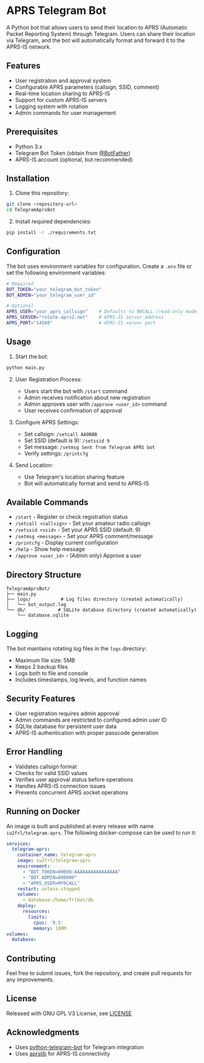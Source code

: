 # APRS Telegram Bot

A Python bot that allows users to send their location to APRS (Automatic Packet Reporting System) through Telegram. Users can share their location via Telegram, and the bot will automatically format and forward it to the APRS-IS network.

## Features

- User registration and approval system
- Configurable APRS parameters (callsign, SSID, comment)
- Real-time location sharing to APRS-IS
- Support for custom APRS-IS servers
- Logging system with rotation
- Admin commands for user management

## Prerequisites

- Python 3.x
- Telegram Bot Token (obtain from [@BotFather](https://t.me/botfather))
- APRS-IS account (optional, but recommended)

## Installation

1. Clone this repository:
```bash
git clone <repository-url>
cd TelegramAprsBot
```

2. Install required dependencies:
```bash
pip install -r ./requirements.txt
```

## Configuration

The bot uses environment variables for configuration. Create a `.env` file or set the following environment variables:

```bash
# Required
BOT_TOKEN="your_telegram_bot_token"
BOT_ADMIN="your_telegram_user_id"

# Optional
APRS_USER="your_aprs_callsign"    # Defaults to N0CALL (read-only mode)
APRS_SERVER="rotate.aprs2.net"    # APRS-IS server address
APRS_PORT="14580"                 # APRS-IS server port
```

## Usage

1. Start the bot:
```bash
python main.py
```

2. User Registration Process:
   - Users start the bot with `/start` command
   - Admin receives notification about new registration
   - Admin approves user with `/approve <user_id>` command
   - User receives confirmation of approval

3. Configure APRS Settings:
   - Set callsign: `/setcall AA0BBB`
   - Set SSID (default is 9): `/setssid 9`
   - Set message: `/setmsg Sent from Telegram APRS bot`
   - Verify settings: `/printcfg`

4. Send Location:
   - Use Telegram's location sharing feature
   - Bot will automatically format and send to APRS-IS

## Available Commands

- `/start` - Register or check registration status
- `/setcall <callsign>` - Set your amateur radio callsign
- `/setssid <ssid>` - Set your APRS SSID (default: 9)
- `/setmsg <message>` - Set your APRS comment/message
- `/printcfg` - Display current configuration
- `/help` - Show help message
- `/approve <user_id>` - (Admin only) Approve a user

## Directory Structure

```
TelegramAprsBot/
├── main.py
├── logs/           # Log files directory (created automatically)
│   └── bot_output.log
└── db/            # SQLite database directory (created automatically)
    └── database.sqlite
```

## Logging

The bot maintains rotating log files in the `logs` directory:
- Maximum file size: 5MB
- Keeps 2 backup files
- Logs both to file and console
- Includes timestamps, log levels, and function names

## Security Features

- User registration requires admin approval
- Admin commands are restricted to configured admin user ID
- SQLite database for persistent user data
- APRS-IS authentication with proper passcode generation

## Error Handling

- Validates callsign format
- Checks for valid SSID values
- Verifies user approval status before operations
- Handles APRS-IS connection issues
- Prevents concurrent APRS socket operations

## Running on Docker

An image is built and published at every release with name `iu2frl/telegram-aprs`. The following docker-compose can be used to run it:

```yaml
services:
  telegram-aprs:
    container_name: telegram-aprs
    image: iu2frl/telegram-aprs
    environment:
      - "BOT_TOKEN=00000:AAAAAAAAAAAAAAAA"
      - "BOT_ADMIN=000000"
      - "APRS_USER=MY0CALL"
    restart: unless-stopped
    volumes:
      - database:/home/frlbot/db
    deploy:
      resources:
        limits:
          cpus: '0.5'
          memory: 100M
volumes:
  database:
```

## Contributing

Feel free to submit issues, fork the repository, and create pull requests for any improvements.

## License

Released with GNU GPL V3 License, see [LICENSE](./LICENSE)

## Acknowledgments

- Uses [python-telegram-bot](https://github.com/python-telegram-bot/python-telegram-bot) for Telegram integration
- Uses [aprslib](https://github.com/rossengeorgiev/aprs-python) for APRS-IS connectivity
